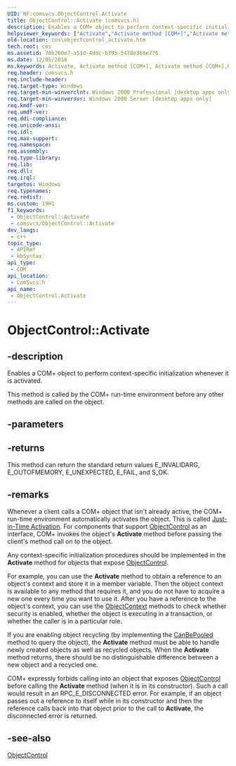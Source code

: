 ```yaml
---
UID: NF:comsvcs.ObjectControl.Activate
title: ObjectControl::Activate (comsvcs.h)
description: Enables a COM+ object to perform context-specific initialization whenever it is activated.
helpviewer_keywords: ["Activate","Activate method [COM+]","Activate method [COM+]","ObjectControl interface","ObjectControl interface [COM+]","Activate method","ObjectControl.Activate","ObjectControl::Activate","_cos_ObjectControl_Activate","comsvcs/ObjectControl::Activate","cos.objectcontrol_activate"]
old-location: cos\objectcontrol_activate.htm
tech.root: cos
ms.assetid: 70b260e7-a51d-4ddc-b395-5478e368e776
ms.date: 12/05/2018
ms.keywords: Activate, Activate method [COM+], Activate method [COM+],ObjectControl interface, ObjectControl interface [COM+],Activate method, ObjectControl.Activate, ObjectControl::Activate, _cos_ObjectControl_Activate, comsvcs/ObjectControl::Activate, cos.objectcontrol_activate
req.header: comsvcs.h
req.include-header: 
req.target-type: Windows
req.target-min-winverclnt: Windows 2000 Professional [desktop apps only]
req.target-min-winversvr: Windows 2000 Server [desktop apps only]
req.kmdf-ver: 
req.umdf-ver: 
req.ddi-compliance: 
req.unicode-ansi: 
req.idl: 
req.max-support: 
req.namespace: 
req.assembly: 
req.type-library: 
req.lib: 
req.dll: 
req.irql: 
targetos: Windows
req.typenames: 
req.redist: 
ms.custom: 19H1
f1_keywords:
 - ObjectControl::Activate
 - comsvcs/ObjectControl::Activate
dev_langs:
 - c++
topic_type:
 - APIRef
 - kbSyntax
api_type:
 - COM
api_location:
 - ComSvcs.h
api_name:
 - ObjectControl.Activate
---
```


# ObjectControl::Activate


## -description

Enables a COM+ object to perform context-specific initialization whenever it is activated.

This method is called by the COM+ run-time environment before any other methods are called on the object.

## -parameters

## -returns

This method can return the standard return values E_INVALIDARG, E_OUTOFMEMORY, E_UNEXPECTED, E_FAIL, and S_OK.

## -remarks

Whenever a client calls a COM+ object that isn't already active, the COM+ run-time environment automatically activates the object. This is called <a href="/windows/desktop/cossdk/com--just-in-time-activation">Just-in-Time Activation</a>. For components that support <a href="/windows/desktop/api/comsvcs/nn-comsvcs-objectcontrol">ObjectControl</a> as an interface, COM+ invokes the object's <b>Activate</b> method before passing the client's method call on to the object.

Any context-specific initialization procedures should be implemented in the <b>Activate</b> method for objects that expose <a href="/windows/desktop/api/comsvcs/nn-comsvcs-objectcontrol">ObjectControl</a>.

For example, you can use the <b>Activate</b> method to obtain a reference to an object's context and store it in a member variable. Then the object context is available to any method that requires it, and you do not have to acquire a new one every time you want to use it. After you have a reference to the object's context, you can use the <a href="/windows/desktop/api/comsvcs/nn-comsvcs-objectcontext">ObjectContext</a> methods to check whether security is enabled, whether the object is executing in a transaction, or whether the caller is in a particular role.

If you are enabling object recycling (by implementing the <a href="/windows/desktop/api/comsvcs/nf-comsvcs-objectcontrol-canbepooled">CanBePooled</a> method to query the object), the <b>Activate</b> method must be able to handle newly created objects as well as recycled objects. When the <b>Activate</b> method returns, there should be no distinguishable difference between a new object and a recycled one.

COM+ expressly forbids calling into an object that exposes <a href="/windows/desktop/api/comsvcs/nn-comsvcs-objectcontrol">ObjectControl</a> before calling the <b>Activate</b> method (when it is in its constructor). Such a call would result in an RPC_E_DISCONNECTED error. For example, if an object passes out a reference to itself while in its constructor and then the reference calls back into that object prior to the call to <b>Activate</b>, the disconnected error is returned.

## -see-also

<a href="/windows/desktop/api/comsvcs/nn-comsvcs-objectcontrol">ObjectControl</a>